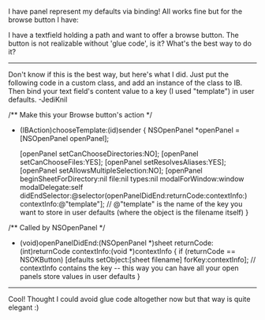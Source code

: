 

I have panel represent my defaults via binding!
All works fine but for the browse button I have:

I have a textfield holding a path and want to offer a browse button. The button is not realizable without 'glue code', is it?
What's the best way to do it?

----
Don't know if this is the best way, but here's what I did. Just put the following code in a custom class, and add an instance of the class to IB. Then bind your text field's content value to a key (I used "template") in user defaults. -JediKnil
    
/** Make this your Browse button's action */
- (IBAction)chooseTemplate:(id)sender
{
    NSOpenPanel *openPanel = [NSOpenPanel openPanel];
	
    [openPanel setCanChooseDirectories:NO];
    [openPanel setCanChooseFiles:YES];
    [openPanel setResolvesAliases:YES];
    [openPanel setAllowsMultipleSelection:NO];
    [openPanel beginSheetForDirectory:nil
                                 file:nil
                                types:nil
                       modalForWindow:window
                        modalDelegate:self
                       didEndSelector:@selector(openPanelDidEnd:returnCode:contextInfo:)
                          contextInfo:@"template"];
    // @"template" is the name of the key you want to store in user defaults (where the object is the filename itself)
}

/** Called by NSOpenPanel */
- (void)openPanelDidEnd:(NSOpenPanel *)sheet returnCode:(int)returnCode contextInfo:(void *)contextInfo
{
    if (returnCode == NSOKButton)
        [defaults setObject:[sheet filename] forKey:contextInfo];
        // contextInfo contains the key -- this way you can have all your open panels store values in user defaults
}


----
Cool! Thought I could avoid glue code altogether now but that way is quite elegant :)
